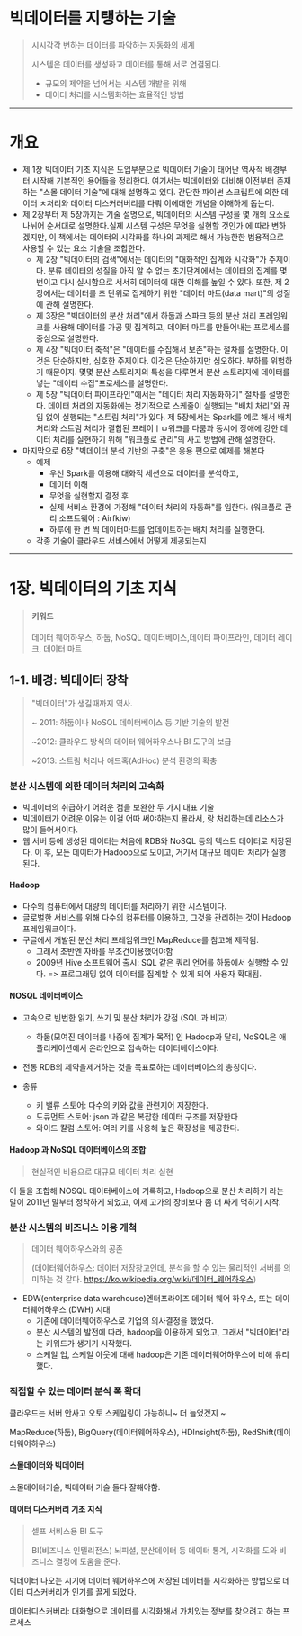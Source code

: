 # 빅데이터를 지탱하는 기술

> 시시각각 변하는 데이터를 파악하는 자동화의 세계
>
> 시스템은 데이터를 생성하고 데이터를 통해 서로 연결된다.
>
> * 규모의 제약을 넘어서는 시스템 개발을 위해
> * 데이터 처리를 시스템화하는 효율적인 방법



---



# 개요

* 제 1장 빅데이터 기초 지식은 도입부분으로 빅데이터 기술이 태어난 역사적 배경부터 시작해 기본적인 용어들을 정리한다. 여기서는 빅데이터와 대비해 이전부터 존재하는 "스몰 데이터 기술"에 대해 설명하고 있다. 간단한  파이썬 스크립트에 의한 데이터 ㅊ처리와 데이터 디스커러버리를 다뤄 이에대한 개념을 이해하게 돕는다.
* 제 2장부터 제 5장까지는 기술 설명으로, 빅데이터의 시스템 구성을 몇 개의 요소로 나뉘어 순서대로 설명한다.실제 시스템 구성은 무엇을 실현할 것인가 에 따라 변하겠지만, 이 책에서는 데이터의 시각화를 하나의 과제로 해서 가능한한 범용적으로 사용할 수 있는 요소 기술을 조합한다.
  * 제 2장 "빅데이터의 검색"에서는 데이터의 "대화적인 집계와 시각화"가 주제이다. 분류 데이터의 성질을 아직 알 수 없는 초기단계에서는 데이터의 집계를 몇 번이고 다시 실시함으로 서서히 데이터에 대한 이해를 높일 수 있다. 또한, 제 2장에서는 데이터를 초 단위로 집계하기 위한 "데이터 마트(data mart)"의 성질에 관해 설명한다.
  * 제 3장은 "빅데이터의 분산 처리"에서 하둡과 스파크 등의 분산 처리 프레임워크를 사용해 데이터를 가공 및 집계하고, 데이터 마트를 만들어내는 프로세스를 중심으로 설명한다. 
  * 제 4장 "빅데이터 축적"은 "데이터를 수집해서 보존"하는 절차를 설명한다. 이것은 단순하지만, 심호한 주제이다. 이것은 단순하지만 심오하다. 부하를 위험하기 때문이지. 몇몇 분산 스토리지의 특성을  다루면서 분산 스토리지에 데이터를 넣는 "데이터 수집"프로세스를 설명한다.
  * 제 5장 "빅데이터 파이프라인"에서는 "데이터 처리 자동화하기" 절차를 설명한다. 데이터 처리의 자동화에는 정기적으로 스케줄이 실행되는 "배치 처리"와 끊임 없이 실행되는 "스트림 처리"가 있다. 제 5장에서는 Spark를 예로 해서 배치 처리와 스트림 처리가 결합된 프레이ㅣㅁ워크를 다룸과 동시에 장애에 강한 데이터 처리를 실현하기 위해 "워크플로 관리"의 사고 방법에 관해 설명한다.
* 마지막으로 6장 "빅데이터 분석 기반의 구축"은 응용 편으로  예제를 해본다
  * 예제
    * 우선 Spark를 이용해 대화적 세션으로 데이터를 분석하고, 
    * 데이터 이해
    * 무엇을 실현할지 결정 후
    * 실제 서비스 환경에 가정해 "데이터 처리의 자동화"를 임한다. (워크플로 관리 소프트웨어 : Airfkiw)
    * 하루에 한 번 씩 데이터마트를 업데이트하는 배치 처리를 실행한다.
  * 각종 기술이 클라우드 서비스에서 어떻게 제공되는지





----

# 1장. 빅데이터의 기초 지식

> #### 키워드
>
> 데이터 웨어하우스, 하둡, NoSQL 데이터베이스,데이터 파이프라인, 데이터 레이크, 데이터 마트

## 1-1. 배경: 빅데이터 장착

> "빅데이터"가 생길때까지 역사.
>
> ~ 2011: 하둡이나 NoSQL 데이터베이스 등 기반 기술의 발전
>
> ~2012: 클라우드 방식의 데이터 웨어하우스나  BI 도구의 보급
>
> ~2013: 스트림 처리나 애드혹(AdHoc) 분석 환경의 확충

### 분산 시스템에 의한 데이터 처리의 고속화

* 빅데이터의 취급하기 어려운 점을 보완한 두 가지 대표 기술
* 빅데이터가 어려운 이유는 이걸 어따 써야하는지 몰라서, 랑 처리하는데 리소스가 많이 들어서이다.
* 웹 서버 등에 생성된 데이터는 처음에 RDB와 NoSQL 등의 텍스트 데이터로 저장된다. 이 후, 모든 데이터가 Hadoop으로 모이고, 거기서 대규모 데이터 처리가 실행된다.



#### Hadoop 

* 다수의 컴퓨터에서 대량의 데이터를 처리하기 위한 시스템이다.
* 글로벌한 서비스를 위해 다수의 컴퓨터를 이용하고, 그것을 관리하는 것이 Hadoop프레임워크이다.
* 구글에서 개발된 분산 처리 프레임워크인 MapReduce를 참고해 제작됨.
  * 그래서 초반엔 자바를 무조건이용했어야함
  * 2009년 Hive 소프트웨어 출시: SQL 같은 쿼리 언어를 하둡에서 실행할 수 있다. => 프로그래밍 없이 데이터를 집계할 수 있게 되어 사용자 확대됨.



#### NOSQL 데이터베이스

* 고속으로 빈번한 읽기, 쓰기 및 분산 처리가 강점 (SQL 과 비교)
  * 하둡(모여진 데이터를 나중에 집계가 목적) 인  Hadoop과 달리, NoSQL은 애플리케이션에서 온라인으로 접속하는 데이터베이스이다.

* 전통 RDB의 제약을제거하는 것을 목표로하는 데이터베이스의 총칭이다.
* 종류
  * 키 밸류 스토어: 다수의 키와 값을 관련지어 저장한다.
  * 도큐먼트 스토어: json 과 같은 복잡한 데이터 구조를 저장한다
  * 와이드 칼럼 스토어: 여러 키를 사용해 높은 확장성을 제공한다.





#### Hadoop 과 NoSQL 데이터베이스의 조합

> 현실적인 비용으로  대규모 데이터 처리 실현

이 둘을 조합해 NOSQL 데이터베이스에 기록하고, Hadoop으로 분산 처리하기 라는 말이 2011년 말부터 정착하게 되었고, 이제 고가의 장비보다 좀 더 싸게 먹히기 시작.







### 분산 시스템의 비즈니스 이용 개척

> 데이터 웨어하우스와의 공존
>
> (데이터웨어하우스: 데이터 저장창고인데, 분석을 할 수 있는 물리적인 서버를 의미하는 것 같다. https://ko.wikipedia.org/wiki/데이터_웨어하우스)

* EDW(enterprise data warehouse)엔터프라이즈 데이터 웨어 하우스, 또는 데이터웨어하우스 (DWH) 시대
  * 기존에 데이터웨어하우스로 기업의 의사결정을 했었다. 
  * 분산 시스템의 발전에 따라, hadoop을 이용하게 되었고, 그래서 "빅데이터"라는 키워드가 생기기 시작했다.
  * 스케일 업, 스케일 아웃에 대해 hadoop은 기존 데이터웨어하우스에 비해 유리했다.





### 직접할 수 있는 데이터 분석 폭 확대 

클라우드는 서버 안사고 오토 스케일링이 가능하니~ 더 늘었겠지 ~ 

MapReduce(하둡), BigQuery(데이터웨어하우스), HDInsight(하둡), RedShift(데이터웨어하우스) 





#### 스몰데이터와 빅데이터

스몰데이터기술, 빅데이터 기술 둘다 잘해야함.



#### 데이터 디스커버리 기초 지식

> 셀프 서비스용 BI 도구
>
> BI(비즈니스 인텔리전스)  뇌피셜, 분산데이터 등 데이터 통계, 시각화를 도와 비즈니스 결정에 도움을 준다.

빅데이터 나오는 시기에 데이터 웨어하우스에 저장된 데이터를 시각화하는 방법으로 데이터 디스커버리가 인기를 끌게 되었다.



데이터디스커버리: 대화형으로 데이터를 시각화해서 가치있는 정보를 찾으려고 하는 프로세스 




